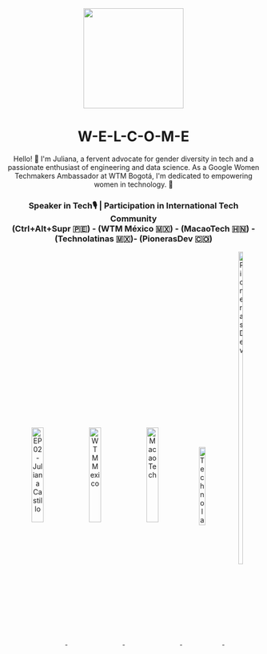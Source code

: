 <div align="center">
  <img width="200" src="https://user-images.githubusercontent.com/96964513/263136025-5585f2a4-4d9f-4be5-bf6d-a3dc2255eac7.png" />
  <h1>W-E-L-C-O-M-E</h1>
   
   <p align="center"> Hello! 👋 I'm Juliana, a fervent advocate for gender diversity in tech and a passionate enthusiast of engineering and data science. As a Google Women Techmakers Ambassador at WTM Bogotá, I'm dedicated to empowering women in technology. 🌟
 </p>
     
<h3 align="center"> Speaker in Tech🎙️ | Participation in International Tech Community<br>(Ctrl+Alt+Supr 🇵🇪) - (WTM México 🇲🇽) - (MacaoTech 🇭🇳) - (Technolatinas 🇲🇽)- (PionerasDev 🇨🇴)</h3>
<a href="https://open.spotify.com/episode/2ARYfoQPDV1TqTLolFn04U" target="_blank">
  <img align="center" width="22%" src="https://user-images.githubusercontent.com/96964513/263137950-3ab81cee-8cde-45d9-b64b-3b7765f3334c.png" alt="EP 02 - Juliana Castillo">
</a>
<a href="https://www.facebook.com/wtmmxoficial/photos/a.101459299555580/145886835112826" target="_blank">
  <img align="center" width="22%" src="https://user-images.githubusercontent.com/96964513/263138142-f889c553-fdcb-47ab-b765-3c88e8d7d2e2.png" alt="WTM Mexico">
</a>
<a href="https://www.youtube.com/watch?v=fkYbnqTK0mM" target="_blank">
  <img align="center" width="22%" src="https://user-images.githubusercontent.com/96964513/263139247-dc4d15cf-5ca3-48b3-ac49-621b60da738f.jpeg" alt="MacaoTech">
</a>
<a href="https://www.youtube.com/watch?v=85duutROeSA" target="_blank">
  <img align="center" width="16%" height="20%" src="https://user-images.githubusercontent.com/96964513/263139813-850c7e6c-736e-4000-a130-d59e5a8e1b94.jpeg" alt="Technolatinas">
</a>
<a href="https://www.youtube.com/watch?v=EuFVGH1Uipo" target="_blank">
  <img align="center" width="13%" height="40%" src="https://user-images.githubusercontent.com/96964513/263141815-e8873464-aacd-41b4-81d2-dd40dbfebd4e.jpeg" alt="PionerasDev">
</a>

